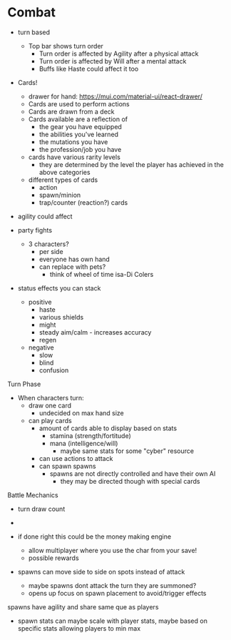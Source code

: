 # Combat

- turn based
  - Top bar shows turn order
    - Turn order is affected by Agility after a physical attack
    - Turn order is affected by Will after a mental attack
    - Buffs like Haste could affect it too
- Cards!
  - drawer for hand: https://mui.com/material-ui/react-drawer/
  - Cards are used to perform actions
  - Cards are drawn from a deck
  - Cards available are a reflection of
    - the gear you have equipped
    - the abilities you've learned
    - the mutations you have
    - the profession/job you have
  - cards have various rarity levels
    - they are determined by the level the player has achieved in the above categories
  - different types of cards
    - action
    - spawn/minion
    - trap/counter (reaction?) cards
- agility could affect
- party fights
  - 3 characters?
    - per side
    - everyone has own hand
    - can replace with pets?
      - think of wheel of time isa-Di Colers
- status effects you can stack

  - positive
    - haste
    - various shields
    - might
    - steady aim/calm - increases accuracy
    - regen
  - negative
    - slow
    - blind
    - confusion

Turn Phase

- When characters turn:
  - draw one card
    - undecided on max hand size
  - can play cards
    - amount of cards able to display based on stats
      - stamina (strength/fortitude)
      - mana (intelligence/will)
        - maybe same stats for some "cyber" resource
    - can use actions to attack
    - can spawn spawns
      - spawns are not directly controlled and have their own AI
        - they may be directed though with special cards

Battle Mechanics

- turn draw count
- <br />

- if done right this could be the money making engine

  - allow multiplayer where you use the char from your save!
  - possible rewards

- spawns can move side to side on spots instead of attack
  - maybe spawns dont attack the turn they are summoned?
  - opens up focus on spawn placement to avoid/trigger effects

spawns have agility and share same que as players

- spawn stats can maybe scale with player stats, maybe based on specific stats allowing players to min max
